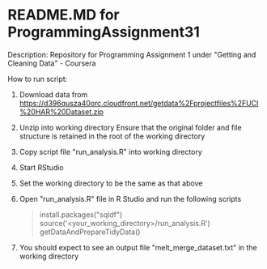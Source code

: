 README.MD for ProgrammingAssignment31
======================================
Description: Repository for Programming Assignment 1 under "Getting and Cleaning Data" - Coursera

How to run script:

1. Download data from https://d396qusza40orc.cloudfront.net/getdata%2Fprojectfiles%2FUCI%20HAR%20Dataset.zip 
2. Unzip into working directory
   Ensure that the original folder and file structure is retained in the root of the working directory
3. Copy script file "run_analysis.R" into working directory
4. Start RStudio
5. Set the working directory to be the same as that above
6. Open "run_analysis.R" file in R Studio and run the following scripts
   > install.packages("sqldf")  
   > source('<your_working_directory>/run_analysis.R')  
   > getDataAndPrepareTidyData()  

7. You should expect to see an output file "melt_merge_dataset.txt" in the working directory




